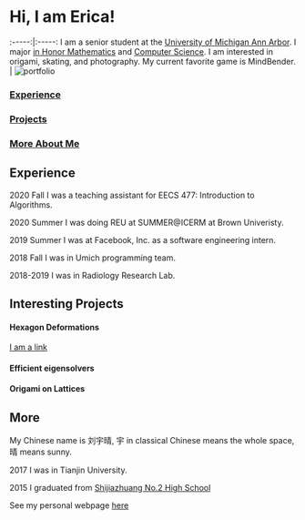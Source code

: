 # Hi, I am Erica! 
:-----:|:-----:
I am a senior student at the [University of Michigan Ann Arbor](https://umich.edu). 
I major [in Honor Mathematics](https://lsa.umich.edu/math/) and [Computer Science](https://cse.engin.umich.edu/). I am interested in origami, skating, and photography. 
My current favorite game is MindBender. | ![portfolio](photos/DSC00192.JPG)
 

### [Experience](#experience)
### [Projects](#projects)
### [More About Me](#more)


## Experience
2020 Fall I was a teaching assistant for EECS 477: Introduction to Algorithms.

2020 Summer I was doing REU at SUMMER@ICERM at Brown Univeristy.

2019 Summer I was at Facebook, Inc. as a software engineering intern.

2018 Fall I was in Umich programming team.

2018-2019 I was in Radiology Research Lab.


## Interesting Projects
#### Hexagon Deformations
[I am a link](Hexagon_Project.pdf)

#### Efficient eigensolvers

#### Origami on Lattices



## More
My Chinese name is 刘宇晴, 宇 in classical Chinese means the whole space, 晴 means sunny.

2017 I was in Tianjin University.

2015 I graduated from [Shijiazhuang No.2 High School]() 



See my personal webpage [here](https://erica-liu.github.io/)



